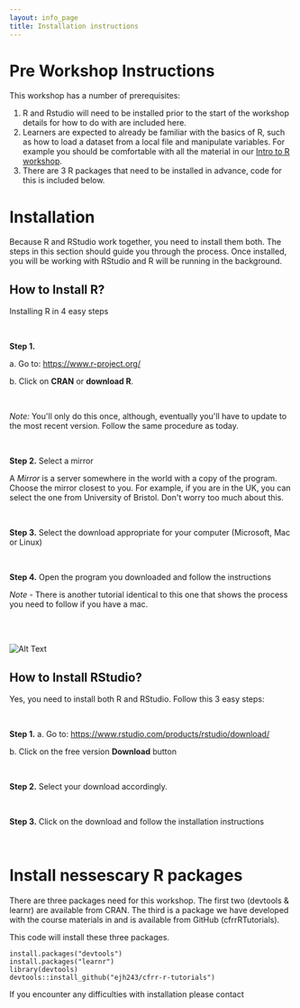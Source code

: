 ```yaml
---
layout: info_page
title: Installation instructions
---
```


# Pre Workshop Instructions

This workshop has a number of prerequisites:

1. R and Rstudio will need to be installed prior to the start of the workshop details for how to do with are included here.
2. Learners are expected to already be familiar with the basics of R, such as how to load a dataset from a local file and manipulate variables. For example you should be comfortable with all the material in our [Intro to R workshop](https://uniexeterrse.github.io/intro-to-r/).
3. There are 3 R packages that need to be installed in advance, code for this is included below. 

# Installation

Because R and RStudio work together, you need to install them both. The steps in this section should guide you through the process. Once installed, you will be working with RStudio and R will be running in the background. 

## How to Install R?

Installing R in 4 easy steps

<br>

**Step 1.** 

a. Go to: https://www.r-project.org/

b. Click on **CRAN** or **download R**.

<br>

*Note:* You'll only do this once, although, eventually you'll have to update to the most recent version. Follow the same procedure as today.


<br>

**Step 2.** Select a mirror

A *Mirror* is a server somewhere in the world with a copy of the program. Choose the mirror closest to you. For example, if you are in the UK, you can select the one from University of Bristol. Don't worry too much about this.

<br>

**Step 3.** Select the download appropriate for your computer (Microsoft, Mac or Linux)

<br>

**Step 4.** Open the program you downloaded and follow the instructions

*Note* - There is another tutorial identical to this one that shows the process you need to follow if you have a mac.

<br><br>

![Alt Text](images/gif_windows.gif)


## How to Install RStudio?

Yes, you need to install both R and RStudio. Follow this 3 easy steps:

<br>

**Step 1.** 
a. Go to: https://www.rstudio.com/products/rstudio/download/

b. Click on the free version **Download** button

<br>

**Step 2.** Select your download accordingly. 

<br>

**Step 3.** Click on the download and follow the installation instructions


<br>

# Install nessescary R packages

There are three packages need for this workshop. The first two (devtools & learnr) are available from CRAN. The third is a package we have developed with the course materials in and is available from GitHub (cfrrRTutorials). 

This code will install these three packages.

```
install.packages("devtools") 
install.packages("learnr") 
library(devtools)
devtools::install_github("ejh243/cfrr-r-tutorials")
```

If you encounter any difficulties with installation please contact 
